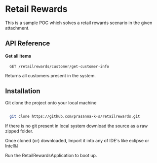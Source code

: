 
# Retail Rewards

This is a sample POC which solves a retail rewards scenario in the given attachment.



## API Reference

#### Get all items

```http
  GET /retailrewards/customer/get-customer-info
```

Returns all customers present in the system. 





## Installation

Git clone the project onto your local machine

```bash
  
  git clone https://github.com/prasanna-k-s/retailrewards.git
```
If there is no git present in local system download the source as a raw zipped folder.

Once cloned (or) downloaded, Import it into any of IDE's like eclipse or IntelliJ

Run the RetailRewardsApplication to boot up.

